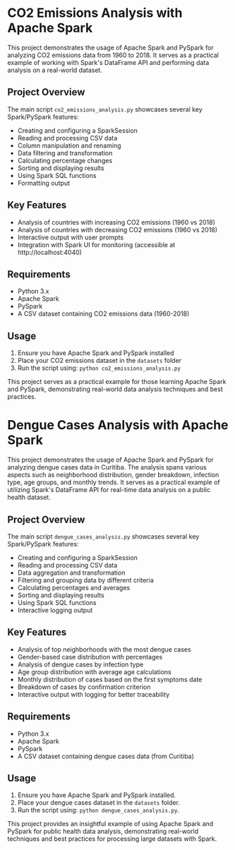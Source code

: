 # CO2 Emissions Analysis with Apache Spark

This project demonstrates the usage of Apache Spark and PySpark for analyzing CO2 emissions data from 1960 to 2018. It serves as a practical example of working with Spark's DataFrame API and performing data analysis on a real-world dataset.

## Project Overview

The main script `co2_emissions_analysis.py` showcases several key Spark/PySpark features:

- Creating and configuring a SparkSession
- Reading and processing CSV data
- Column manipulation and renaming
- Data filtering and transformation
- Calculating percentage changes
- Sorting and displaying results
- Using Spark SQL functions
- Formatting output

## Key Features

- Analysis of countries with increasing CO2 emissions (1960 vs 2018)
- Analysis of countries with decreasing CO2 emissions (1960 vs 2018)
- Interactive output with user prompts
- Integration with Spark UI for monitoring (accessible at http://localhost:4040)

## Requirements

- Python 3.x
- Apache Spark
- PySpark
- A CSV dataset containing CO2 emissions data (1960-2018)

## Usage

1. Ensure you have Apache Spark and PySpark installed
2. Place your CO2 emissions dataset in the `datasets` folder
3. Run the script using: `python co2_emissions_analysis.py`

This project serves as a practical example for those learning Apache Spark and PySpark, demonstrating real-world data analysis techniques and best practices.
##

# Dengue Cases Analysis with Apache Spark

This project demonstrates the usage of Apache Spark and PySpark for analyzing dengue cases data in Curitiba. The analysis spans various aspects such as neighborhood distribution, gender breakdown, infection type, age groups, and monthly trends. It serves as a practical example of utilizing Spark's DataFrame API for real-time data analysis on a public health dataset.

## Project Overview

The main script `dengue_cases_analysis.py` showcases several key Spark/PySpark features:

- Creating and configuring a SparkSession
- Reading and processing CSV data
- Data aggregation and transformation
- Filtering and grouping data by different criteria
- Calculating percentages and averages
- Sorting and displaying results
- Using Spark SQL functions
- Interactive logging output

## Key Features

- Analysis of top neighborhoods with the most dengue cases
- Gender-based case distribution with percentages
- Analysis of dengue cases by infection type
- Age group distribution with average age calculations
- Monthly distribution of cases based on the first symptoms date
- Breakdown of cases by confirmation criterion
- Interactive output with logging for better traceability

## Requirements

- Python 3.x
- Apache Spark
- PySpark
- A CSV dataset containing dengue cases data (from Curitiba)

## Usage

1. Ensure you have Apache Spark and PySpark installed.
2. Place your dengue cases dataset in the `datasets` folder.
3. Run the script using: `python dengue_cases_analysis.py`.

This project provides an insightful example of using Apache Spark and PySpark for public health data analysis, demonstrating real-world techniques and best practices for processing large datasets with Spark.

